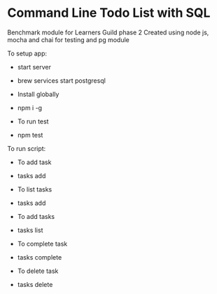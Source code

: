 # Command Line Todo List with SQL

Benchmark module for Learners Guild phase 2
Created using node js, mocha and chai for testing and pg module


To setup app:
* start server
- brew services start postgresql
* Install globally
- npm i -g
* To run test
- npm test

To run script:
* To add task
- tasks add <task>

* To list tasks
- tasks add <task>

* To add tasks
- tasks list

* To complete task
- tasks complete <task-id>

* To delete task
- tasks delete <task-id>



